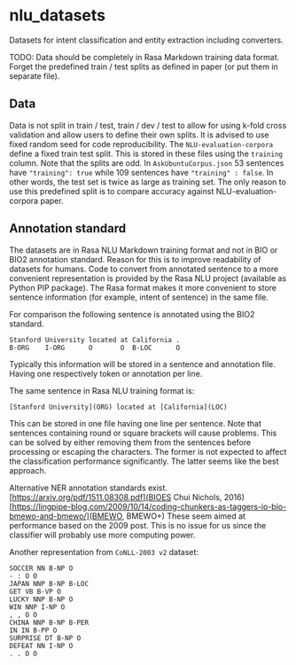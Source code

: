 # nlu_datasets
Datasets for intent classification and entity extraction including converters.

TODO: Data should be completely in Rasa Markdown training data format. Forget the 
predefined train / test splits as defined in paper (or put them in separate file).

## Data
Data is not split in train / test, train / dev / test to allow for using k-fold cross 
validation and allow users to define their own splits. It is advised to use fixed random 
seed for code reproducibility. The `NLU-evaluation-corpora` define a fixed train test split.
This is stored in these files using the `training` column. Note that the splits are odd.
In `AskUbuntuCorpus.json` 53 sentences have `"training": true` while 109 sentences have 
`"training" : false`. In other words, the test set is twice as large as training set. The
only reason to use this predefined split is to compare accuracy against 
NLU-evaluation-corpora paper.

## Annotation standard
The datasets are in Rasa NLU Markdown training format and not in BIO or BIO2 annotation standard. 
Reason for this is to improve readability of datasets for humans. Code to convert
from annotated sentence to a more convenient representation is provided by the Rasa NLU 
project (available as Python PIP package). The Rasa format makes it more convenient to
store sentence information (for example, intent of sentence) in the same file.

For comparison the following sentence is annotated using the BIO2 standard.
```
Stanford University located at California .
B-ORG    I-ORG      O       O  B-LOC      O
```

Typically this information will be stored in a sentence and annotation file. Having one 
respectively token or annotation per line. 

The same sentence in Rasa NLU training format is:
```
[Stanford University](ORG) located at [California](LOC)
```
This can be stored in one file having one line per sentence. Note that sentences 
containing round or square brackets will cause problems. This can be
solved by either removing them from the sentences before processing or escaping the 
characters. The former is not expected to affect the classification performance 
significantly. The latter seems like the best approach. 

Alternative NER annotation standards exist.  
[https://arxiv.org/pdf/1511.08308.pdf](BIOES Chui Nichols, 2016)
[https://lingpipe-blog.com/2009/10/14/coding-chunkers-as-taggers-io-bio-bmewo-and-bmewo/](BMEWO, BMEWO+)
These seem aimed at performance based on the 2009 post. This is no issue for us since
the classifier will probably use more computing power.

Another representation from `CoNLL-2003 v2` dataset:
```
SOCCER NN B-NP O
- : O O
JAPAN NNP B-NP B-LOC
GET VB B-VP O
LUCKY NNP B-NP O
WIN NNP I-NP O
, , O O
CHINA NNP B-NP B-PER
IN IN B-PP O
SURPRISE DT B-NP O
DEFEAT NN I-NP O
. . O O
```
